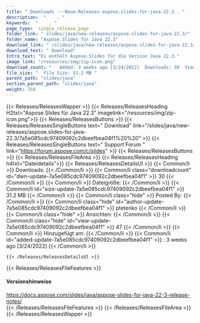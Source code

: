 ```yaml
---
title: " Downloads ---Neue-Releases-aspose.slides-for-java-22.3 . "
description:  "    . " 
keywords:  "    . " 
page_type:  single_release_page
folder_link: " slides/java/new-releases/aspose.slides-for-java-22.3/"
folder_name: "Aspose.Slides für Java 22.3"
download_link: " /slides/java/new-releases/aspose.slides-for-java-22.3/7a5e085cdc97409092c2dbeefbea04f1"
download_text: " Download"
Intro_text: "Es enthält Aspose.Slides für die Version Java 22.3."
image_link: "/resources/img/zip-icon.png"
download_count: "   Added: 3 weeks ago [3/24/2022]  Downloads: 30  Views: 46"
file_size: "  File Size: 31.2 MB "
parent_path: "slides/java"
section_parent_path: "slides/java"
weight: 358
---
```


{{< Releases/ReleasesWapper >}}
  {{< Releases/ReleasesHeading H2txt="Aspose.Slides für Java 22.3" imagelink="/resources/img/zip-icon.png">}}
  {{< Releases/ReleasesButtons >}}
    {{< Releases/ReleasesSingleButtons text=" Download" link="/slides/java/new-releases/aspose.slides-for-java-22.3/7a5e085cdc97409092c2dbeefbea04f1%20%20" >}}
    {{< Releases/ReleasesSingleButtons text=" Support Forum " link="https://forum.aspose.com/c/slides" >}}
  {{< Releases/ReleasesButtons >}}
  {{< Releases/ReleasesFileArea >}}
    {{< Releases/ReleasesHeading h4txt="Dateidetails">}}
    {{< Releases/ReleasesDetailsUl >}}
            {{< Common/li >}} Downloads: {{< /Common/li >}}
      {{< Common/li class="downloadcount" id="dwn-update-7a5e085cdc97409092c2dbeefbea04f1" >}} 30 {{< /Common/li >}}
      {{< Common/li >}} Dateigröße: {{< /Common/li >}}
      {{< Common/li id="size-update-7a5e085cdc97409092c2dbeefbea04f1" >}} 31.2 MB {{< /Common/li >}} 
      {{< Common/li  class="hide" >}} Posted By: {{< /Common/li >}} 
      {{< Common/li class="hide" id="author-update-7a5e085cdc97409092c2dbeefbea04f1" >}} ptetenko {{< /Common/li >}}
      {{< Common/li class="hide" >}} Ansichten: {{< /Common/li >}}
      {{< Common/li class="hide" id="view-update-7a5e085cdc97409092c2dbeefbea04f1" >}} 47 {{< /Common/li >}}
      {{< Common/li >}} Hinzugefügt am: {{< /Common/li >}}
      {{< Common/li id="added-update-7a5e085cdc97409092c2dbeefbea04f1" >}} : 3 weeks ago [3/24/2022] {{< /Common/li >}} 

    {{< /Releases/ReleasesDetailsUl >}}

  {{< Releases/ReleasesFileFeatures >}}
      <h4>Versionshinweise</h4><div> <a href="https://docs.aspose.com/slides/java/aspose-slides-for-java-22-3-release-notes/">https://docs.aspose.com/slides/java/aspose-slides-for-java-22-3-release-notes/</a></div>
  {{< /Releases/ReleasesFileFeatures >}}
 {{< /Releases/ReleasesFileArea >}}
{{< /Releases/ReleasesWapper >}}



